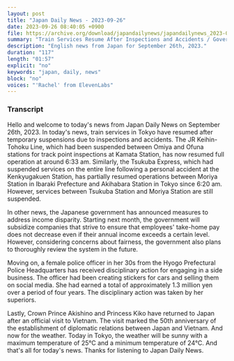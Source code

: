 ```yaml
---
layout: post
title: "Japan Daily News - 2023-09-26"
date: 2023-09-26 08:40:05 +0900
file: https://archive.org/download/japandailynews/japandailynews_2023-09-26.mp3
summary: "Train Services Resume After Inspections and Accidents / Government Implements Measures to Address Income Disparity, & more…"
description: "English news from Japan for September 26th, 2023."
duration: "117"
length: "01:57"
explicit: "no"
keywords: "japan, daily, news"
block: "no"
voices: "'Rachel' from ElevenLabs"
---
```


### Transcript

Hello and welcome to today's news from Japan Daily News on September 26th, 2023. In today's news, train services in Tokyo have resumed after temporary suspensions due to inspections and accidents. The JR Keihin-Tohoku Line, which had been suspended between Omiya and Ofuna stations for track point inspections at Kamata Station, has now resumed full operation at around 6:33 am. Similarly, the Tsukuba Express, which had suspended services on the entire line following a personal accident at the Kenkyugakuen Station, has partially resumed operations between Moriya Station in Ibaraki Prefecture and Akihabara Station in Tokyo since 6:20 am. However, services between Tsukuba Station and Moriya Station are still suspended.

In other news, the Japanese government has announced measures to address income disparity. Starting next month, the government will subsidize companies that strive to ensure that employees' take-home pay does not decrease even if their annual income exceeds a certain level. However, considering concerns about fairness, the government also plans to thoroughly review the system in the future.

Moving on, a female police officer in her 30s from the Hyogo Prefectural Police Headquarters has received disciplinary action for engaging in a side business. The officer had been creating stickers for cars and selling them on social media. She had earned a total of approximately 1.3 million yen over a period of four years. The disciplinary action was taken by her superiors.

Lastly, Crown Prince Akishino and Princess Kiko have returned to Japan after an official visit to Vietnam. The visit marked the 50th anniversary of the establishment of diplomatic relations between Japan and Vietnam. And now for the weather. Today in Tokyo, the weather will be sunny with a maximum temperature of 25°C and a minimum temperature of 24°C.  And that's all for today's news. Thanks for listening to Japan Daily News.

